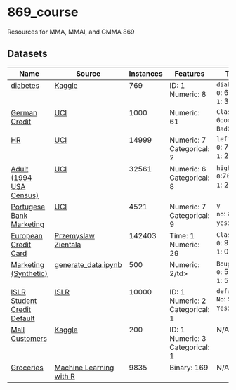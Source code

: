# 869_course
Resources for MMA, MMAI, and GMMA 869

## Datasets

<table>
<thead>
  <tr>
    <th>Name</th>
    <th>Source</th>
    <th>Instances</th>
    <th>Features</th>
    <th>Target</th>
  </tr>
</thead>
<tbody>
  <tr>
    <td valign="top"><a href="https://raw.githubusercontent.com/stepthom/869_course/main/data/diabetes_orig.csv">diabetes</a></td>
    <td valign="top"><a href="https://www.kaggle.com/uciml/pima-indians-diabetes-database">Kaggle</a></td>
    <td valign="top">769</td>
    <td valign="top">ID: 1<br>Numeric: 8</td>
    <td valign="top"><code>diabetes</code><br><code>0</code>: 65%<br><code>1</code>: 35%</td>
  </tr>
  <tr>
    <td valign="top"><a href="https://raw.githubusercontent.com/stepthom/869_course/main/data/GermanCredit.csv">German Credit</a></td>
    <td valign="top"><a href="https://archive.ics.uci.edu/ml/datasets/statlog+(german+credit+data)">UCI</a></td>
    <td valign="top">1000</td>
    <td valign="top">Numeric: 61</td>
    <td valign="top"><code>Class</code><br><code>Good</code>: 70%<br><code>Bad</code>:35%</td>
  </tr>
    <tr>
    <td valign="top"><a href="https://raw.githubusercontent.com/stepthom/869_course/main/data/HR_comma_sep.csv">HR</a></td>
    <td valign="top"><a href="https://archive.ics.uci.edu/ml/datasets/statlog+(german+credit+data)">UCI</a></td>
    <td valign="top">14999</td>
    <td valign="top">Numeric: 7<br>Categorical: 2</td>
    <td valign="top"><code>left</code><br><code>0</code>: 76%<br><code>1</code>: 24%</td>
  </tr>
   <tr>
    <td valign="top"><a href="https://raw.githubusercontent.com/stepthom/869_course/main/data/adult.csv">Adult (1994 USA Census)</a></td>
    <td valign="top"><a href="https://archive.ics.uci.edu/ml/datasets/adult">UCI</a></td>
    <td valign="top">32561</td>
    <td valign="top">Numeric: 6<br>Categorical: 8</td>
    <td valign="top"><code>high_salary</code><br><code>0</code>:76%<br><code>1</code>: 24%</td>
  </tr>
  <tr>
    <td valign="top"><a href="https://raw.githubusercontent.com/stepthom/869_course/main/data/bank.csv">Portugese Bank Marketing</a></td>
    <td valign="top"><a href="https://archive.ics.uci.edu/ml/datasets/bank+marketing">UCI</a></td>
    <td valign="top">4521</td>
    <td valign="top">Numeric: 7<br>Categorical: 9</td>
    <td valign="top"><code>y</code><br><code>no</code>: 88%<br><code>yes</code>: 12%</td>
  </tr>
    <tr>
    <td valign="top"><a href="https://raw.githubusercontent.com/stepthom/869_course/main/data/creditcard_sample.csv">European Credit Card</a></td>
    <td valign="top"><a href="http://rstudio-pubs-static.s3.amazonaws.com/334864_28050f7860dd4927a596872f0cd52401.html">Przemyslaw Zientala</a></td>
    <td valign="top">142403</td>
    <td valign="top">Time: 1<br>Numeric: 29</td>
    <td valign="top"><code>Class</code><br><code>0</code>: 99.8%<br><code>1</code>: 0.2%</td>
  </tr>
    <tr>
    <td valign="top"><a href="https://raw.githubusercontent.com/stepthom/869_course/main/data/generated_marketing.csv">Marketing (Synthetic)</a></td>
    <td valign="top"><a href="https://github.com/stepthom/869_course/blob/main/data/generate_data.ipynb">generate_data.ipynb</a></td>
    <td valign="top">500</td>
    <td valign="top">Numeric: 2/td>
    <td valign="top"><code>Bought</code><br><code>0</code>: 50%<br><code>1</code>: 50%</td>
  </tr>
    <tr>
    <td valign="top"><a href="https://raw.githubusercontent.com/stepthom/869_course/main/data/islr_credit.csv">ISLR Student Credit Default</a></td>
    <td valign="top"><a href="https://rdrr.io/cran/ISLR/man/Default.html">ISLR</a></td>
    <td valign="top">10000</td>
    <td valign="top">ID: 1<br>Numeric: 2<br>Categorical: 1</td>
    <td valign="top"><code>default</code><br><code>No</code>: 97%<br><code>Yes</code>: 3%</td>
  </tr>
    <tr>
    <td valign="top"><a href="https://raw.githubusercontent.com/stepthom/869_course/main/data/Mall_Customers.csv">Mall Customers</a></td>
    <td valign="top"><a href="https://www.kaggle.com/biphili/customer-centricity-k-means">Kaggle</a></td>
    <td valign="top">200</td>
    <td valign="top">ID: 1<br>Numeric: 3<br>Categorical: 1</td>
    <td valign="top">N/A</td>
  </tr>
    <tr>
    <td valign="top"><a href="https://raw.githubusercontent.com/stepthom/869_course/main/data/groceries.csv">Groceries</a></td>
    <td valign="top"><a href="https://github.com/stedy/Machine-Learning-with-R-datasets/blob/master/groceries.csv">Machine Learning with R</a></td>
    <td valign="top">9835</td>
    <td valign="top">Binary: 169</td>
    <td valign="top">N/A</td>
  </tr>
</tbody>
</table>
</table>
